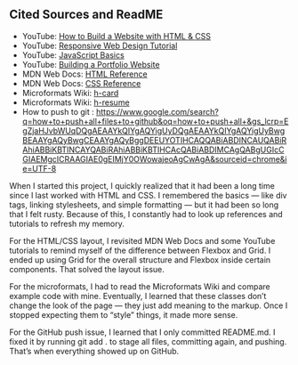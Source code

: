 ## Cited Sources and ReadME

- YouTube: [How to Build a Website with HTML & CSS](https://www.youtube.com/watch?v=p1QU3kLFPdg)
- YouTube: [Responsive Web Design Tutorial](https://www.youtube.com/watch?v=T3QPQc0LW5w)
- YouTube: [JavaScript Basics](https://www.youtube.com/watch?v=N5wpD9Ov_To)
- YouTube: [Building a Portfolio Website](https://www.youtube.com/watch?v=vpRkAoCqX3o)
- MDN Web Docs: [HTML Reference](https://developer.mozilla.org/en-US/docs/Web/HTML)
- MDN Web Docs: [CSS Reference](https://developer.mozilla.org/en-US/docs/Web/CSS)
- Microformats Wiki: [h-card](http://microformats.org/wiki/h-card)
- Microformats Wiki: [h-resume](http://microformats.org/wiki/h-resume)
- How to push to git : https://www.google.com/search?q=how+to+push+all+files+to+github&oq=how+to+push+all+&gs_lcrp=EgZjaHJvbWUqDQgAEAAYkQIYgAQYigUyDQgAEAAYkQIYgAQYigUyBwgBEAAYgAQyBwgCEAAYgAQyBggDEEUYOTIHCAQQABiABDINCAUQABiRAhiABBiKBTINCAYQABiRAhiABBiKBTIHCAcQABiABDIMCAgQABgUGIcCGIAEMgcICRAAGIAE0gEIMjY0OWowajeoAgCwAgA&sourceid=chrome&ie=UTF-8

When I started this project, I quickly realized that it had been a long time since I last worked with HTML and CSS. I remembered the basics — like div tags, linking stylesheets, and simple formatting — but it had been so long that I felt rusty. Because of this, I constantly had to look up references and tutorials to refresh my memory.

For the HTML/CSS layout, I revisited MDN Web Docs and some YouTube tutorials to remind myself of the difference between Flexbox and Grid. I ended up using Grid for the overall structure and Flexbox inside certain components. That solved the layout issue.

For the microformats, I had to read the Microformats Wiki and compare example code with mine. Eventually, I learned that these classes don’t change the look of the page — they just add meaning to the markup. Once I stopped expecting them to “style” things, it made more sense.

For the GitHub push issue, I learned that I only committed README.md. I fixed it by running git add . to stage all files, committing again, and pushing. That’s when everything showed up on GitHub.